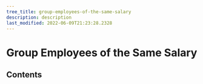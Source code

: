 ```yaml
---
tree_title: group-employees-of-the-same-salary
description: description
last_modified: 2022-06-09T21:23:28.2328
---
```


# Group Employees of the Same Salary

## Contents
